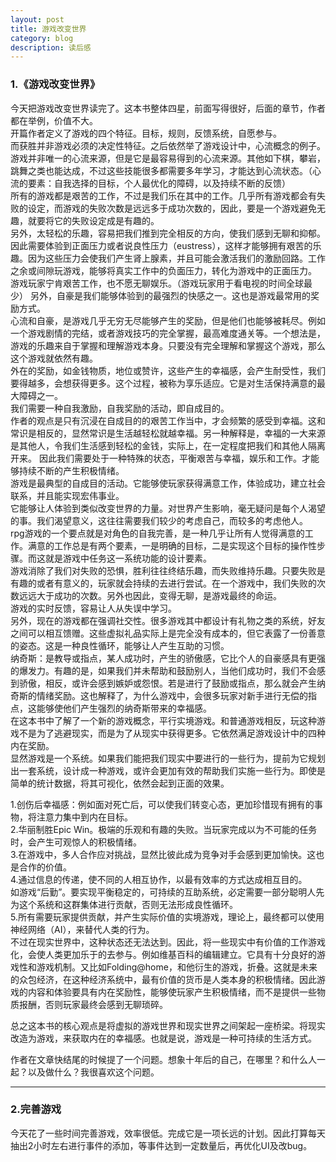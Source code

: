 ```yaml
---
layout: post
title: 游戏改变世界
category: blog
description: 读后感
---
```


### 1.《游戏改变世界》
今天把游戏改变世界读完了。这本书整体四星，前面写得很好，后面的章节，作者都在举例，价值不大。  
开篇作者定义了游戏的四个特征。目标，规则，反馈系统，自愿参与。  
而获胜并非游戏必须的决定性特征。之后依然举了游戏设计中，心流概念的例子。游戏并非唯一的心流来源，但是它是最容易得到的心流来源。其他如下棋，攀岩，跳舞之类也能达成，不过这些技能很多都需要多年学习，才能达到心流状态。（心流的要素：自我选择的目标，个人最优化的障碍，以及持续不断的反馈）  
所有的游戏都是艰苦的工作，不过是我们乐在其中的工作。几乎所有游戏都会有失败的设定，而游戏的失败次数是远远多于成功次数的，因此，要是一个游戏避免无趣，就要将它的失败设定成是有趣的。  
另外，太轻松的乐趣，容易把我们推到完全相反的方向，使我们感到无聊和抑郁。因此需要体验到正面压力或者说良性压力（eustress），这样才能够拥有艰苦的乐趣。因为这些压力会使我们产生肾上腺素，并且可能会激活我们的激励回路。工作之余或间隙玩游戏，能够将真实工作中的负面压力，转化为游戏中的正面压力。  
游戏玩家宁肯艰苦工作，也不愿无聊娱乐。（游戏玩家用于看电视的时间全球最少）
另外，自豪是我们能够体验到的最强烈的快感之一。这也是游戏最常用的奖励方式。  
心流和自豪，是游戏几乎无穷无尽能够产生的奖励，但是他们也能够被耗尽。例如一个游戏剧情的完结，或者游戏技巧的完全掌握，最高难度通关等。一个想法是，游戏的乐趣来自于掌握和理解游戏本身。只要没有完全理解和掌握这个游戏，那么这个游戏就依然有趣。  
外在的奖励，如金钱物质，地位或赞许，这些产生的幸福感，会产生耐受性，我们要得越多，会想获得更多。这个过程，被称为享乐适应。它是对生活保持满意的最大障碍之一。  
我们需要一种自我激励，自我奖励的活动，即自成目的。  
作者的观点是只有沉浸在自成目的的艰苦工作当中，才会频繁的感受到幸福。这和常识是相反的，显然常识是生活越轻松就越幸福。另一种解释是，幸福的一大来源是其他人，令我们生活感到轻松的金钱，实际上，在一定程度把我们和其他人隔离开来。
因此我们需要处于一种特殊的状态，平衡艰苦与幸福，娱乐和工作。才能够持续不断的产生积极情绪。  
游戏是最典型的自成目的活动。它能够使玩家获得满意工作，体验成功，建立社会联系，并且能实现宏伟事业。  
它能够让人体验到类似改变世界的力量。对世界产生影响，毫无疑问是每个人渴望的事。我们渴望意义，这往往需要我们较少的考虑自己，而较多的考虑他人。  
rpg游戏的一个要点就是对角色的自我完善，是一种几乎让所有人觉得满意的工作。满意的工作总是有两个要素，一是明确的目标，二是实现这个目标的操作性步骤。而这就是游戏中任务这一系统功能的设计要素。  
游戏消除了我们对失败的恐惧，胜利往往终结乐趣，而失败维持乐趣。只要失败是有趣的或者有意义的，玩家就会持续的去进行尝试。在一个游戏中，我们失败的次数远远大于成功的次数。另外也因此，变得无聊，是游戏最终的命运。  
游戏的实时反馈，容易让人从失误中学习。  
另外，现在的游戏都在强调社交性。很多游戏其中都设计有礼物之类的系统，好友之间可以相互馈赠。这些虚拟礼品实际上是完全没有成本的，但它表露了一份善意的姿态。这是一种良性循环，能够让人产生互助的习惯。  
纳奇斯：是教导或指点，某人成功时，产生的骄傲感，它比个人的自豪感具有更强的爆发力。有趣的是，如果我们并未帮助和鼓励别人，当他们成功时，我们不会感到骄傲，相反，或许会感到嫉妒或怨恨。若是进行了鼓励或指点，那么就会产生纳奇斯的情绪奖励。这也解释了，为什么游戏中，会很多玩家对新手进行无偿的指点，这能够使他们产生强烈的纳奇斯带来的幸福感。  
在这本书中了解了一个新的游戏概念，平行实境游戏。和普通游戏相反，玩这种游戏不是为了逃避现实，而是为了从现实中获得更多。它依然满足游戏设计中的四种内在奖励。  
显然游戏是一个系统。如果我们能把我们现实中要进行的一些行为，提前为它规划出一套系统，设计成一种游戏，或许会更加有效的帮助我们实施一些行为。即使是简单的统计数据，将其可视化，依然会起到正面的效果。  

1.创伤后幸福感：例如面对死亡后，可以使我们转变心态，更加珍惜现有拥有的事物，将注意力集中到内在目标。  
2.华丽制胜Epic Win。极端的乐观和有趣的失败。当玩家完成以为不可能的任务时，会产生可观惊人的积极情绪。  
3.在游戏中，多人合作应对挑战，显然比彼此成为竞争对手会感到更加愉快。这也是合作的价值。  
4.通过信息的传递，使不同的人相互协作，以最有效率的方式达成相互目的。  
如游戏“后勤”。要实现平衡稳定的，可持续的互助系统，必定需要一部分聪明人先为这个系统和这群集体进行贡献，否则无法形成良性循环。  
5.所有需要玩家提供贡献，并产生实际价值的实境游戏，理论上，最终都可以使用神经网络（AI），来替代人类的行为。  
不过在现实世界中，这种状态还无法达到。因此，将一些现实中有价值的工作游戏化，会使人类更加乐于的去参与。例如维基百科的编辑建立。它具有十分良好的游戏性和游戏机制。又比如Folding@home，和他衍生的游戏，折叠。这就是未来的众包经济，在这种经济系统中，最有价值的货币是人类本身的积极情绪。因此游戏的内容和体验要具有内在奖励性，能够使玩家产生积极情绪，而不是提供一些物质报酬，否则玩家最终会感到无聊琐碎。  

总之这本书的核心观点是将虚拟的游戏世界和现实世界之间架起一座桥梁。将现实改造为游戏，来获取内在的幸福感。也就是说，游戏是一种可持续的生活方式。  

作者在文章快结尾的时候提了一个问题。想象十年后的自己，在哪里？和什么人一起？以及做什么？我很喜欢这个问题。  

---

### 2.完善游戏
今天花了一些时间完善游戏，效率很低。完成它是一项长远的计划。因此打算每天抽出2小时左右进行事件的添加，等事件达到一定数量后，再优化UI及改bug。